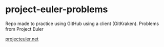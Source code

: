 # project-euler-problems

Repo made to practice using GitHub using a client (GitKraken). Problems from Project Euler


[projecteuler.net](https://www.projecteuler.net)
